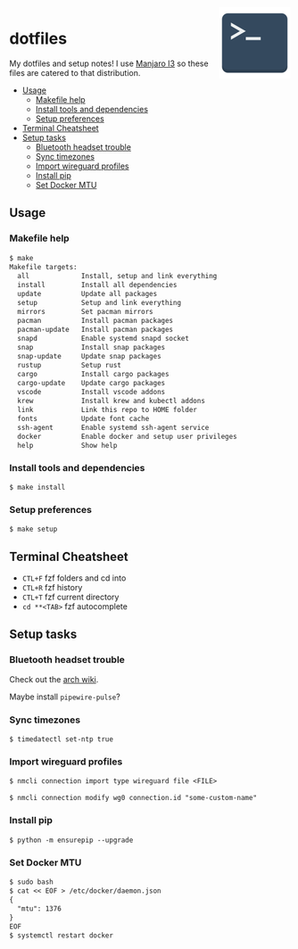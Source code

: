 <img align="right" src="logo.png">
<h1>dotfiles</h1>

My dotfiles and setup notes! I use [Manjaro I3](https://manjaro.org/downloads/community/i3/) so these files are catered to that distribution.

- [Usage](#usage)
  - [Makefile help](#makefile-help)
  - [Install tools and dependencies](#install-tools-and-dependencies)
  - [Setup preferences](#setup-preferences)
- [Terminal Cheatsheet](#terminal-cheatsheet)
- [Setup tasks](#setup-tasks)
  - [Bluetooth headset trouble](#bluetooth-headset-trouble)
  - [Sync timezones](#sync-timezones)
  - [Import wireguard profiles](#import-wireguard-profiles)
  - [Install pip](#install-pip)
  - [Set Docker MTU](#set-docker-mtu)

## Usage

### Makefile help

```
$ make
Makefile targets:
  all             Install, setup and link everything
  install         Install all dependencies
  update          Update all packages
  setup           Setup and link everything
  mirrors         Set pacman mirrors
  pacman          Install pacman packages
  pacman-update   Install pacman packages
  snapd           Enable systemd snapd socket
  snap            Install snap packages
  snap-update     Update snap packages
  rustup          Setup rust
  cargo           Install cargo packages
  cargo-update    Update cargo packages
  vscode          Install vscode addons
  krew            Install krew and kubectl addons
  link            Link this repo to HOME folder
  fonts           Update font cache
  ssh-agent       Enable systemd ssh-agent service
  docker          Enable docker and setup user privileges
  help            Show help
```

### Install tools and dependencies

```console
$ make install
```

### Setup preferences

```console
$ make setup
```

## Terminal Cheatsheet

* `CTL+F` fzf folders and cd into
* `CTL+R` fzf history
* `CTL+T` fzf current directory
* `cd **<TAB>` fzf autocomplete

## Setup tasks

### Bluetooth headset trouble

Check out the [arch wiki](https://wiki.archlinux.org/title/Bluetooth_headset).

Maybe install `pipewire-pulse`?

### Sync timezones

```console
$ timedatectl set-ntp true
```

### Import wireguard profiles

```
$ nmcli connection import type wireguard file <FILE>
```

```
$ nmcli connection modify wg0 connection.id "some-custom-name"
```

### Install pip

```
$ python -m ensurepip --upgrade
```

### Set Docker MTU

```
$ sudo bash
$ cat << EOF > /etc/docker/daemon.json 
{
  "mtu": 1376
}
EOF
$ systemctl restart docker
```
